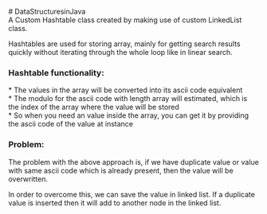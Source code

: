 <p># DataStructuresinJava<br />A Custom Hashtable class created by making use of custom LinkedList class.</p>
<p>Hashtables are used for storing array, mainly for getting search results quickly without iterating through the whole loop like in linear search.</p>
<h3><strong>Hashtable functionality:</strong></h3>
<p>* The values in the array will be converted into its ascii code equivalent<br />* The modulo for the ascii code with length array will estimated, which is the index of the array where the value will be stored<br />* So when you need an value inside the array, you can get it by providing the ascii code of the value at instance</p>
<h3><strong>Problem:</strong></h3>
<p>The problem with the above approach is, if we have duplicate value or value with same ascii code which is already present, then the value will be <br />overwritten.</p>
<p>In order to overcome this, we can save the value in linked list. If a duplicate value is inserted then it will add to another node in the linked list.</p>
<p>&nbsp;</p>
